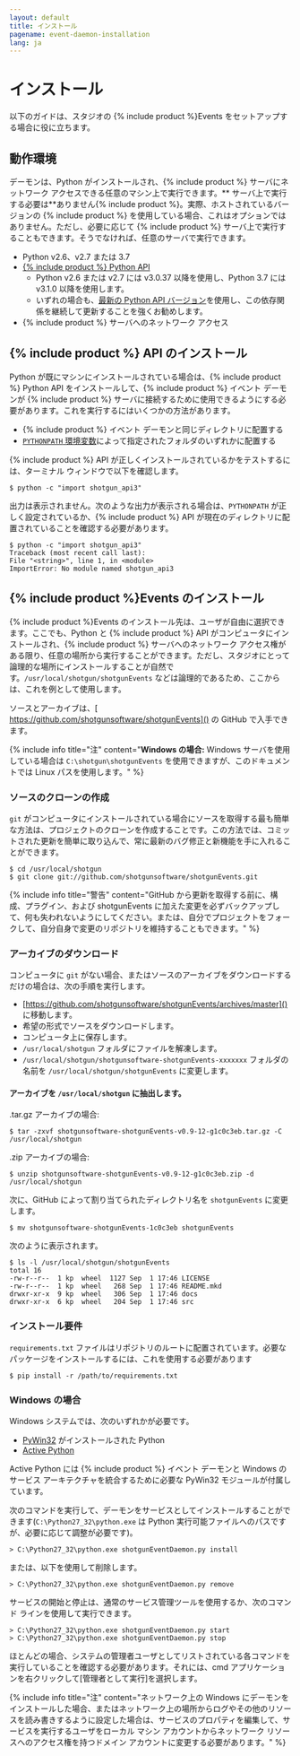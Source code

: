 ```yaml
---
layout: default
title: インストール
pagename: event-daemon-installation
lang: ja
---
```


# インストール

以下のガイドは、スタジオの {% include product %}Events をセットアップする場合に役に立ちます。

<a id="System_Requirements"></a>

## 動作環境

デーモンは、Python がインストールされ、{% include product %} サーバにネットワーク アクセスできる任意のマシン上で実行できます。** サーバ上で実行する必要は**ありません{% include product %}。実際、ホストされているバージョンの {% include product %} を使用している場合、これはオプションではありません。ただし、必要に応じて {% include product %} サーバ上で実行することもできます。そうでなければ、任意のサーバで実行できます。

- Python v2.6、v2.7 または 3.7
- [{% include product %} Python API](https://github.com/shotgunsoftware/python-api)
  - Python v2.6 または v2.7 には v3.0.37 以降を使用し、Python 3.7 には v3.1.0 以降を使用します。
  - いずれの場合も、[最新の Python API バージョン](https://github.com/shotgunsoftware/python-api/releases)を使用し、この依存関係を継続して更新することを強くお勧めします。
- {% include product %} サーバへのネットワーク アクセス

<a id="Installing_Shotgun_API"></a>

## {% include product %} API のインストール

Python が既にマシンにインストールされている場合は、{% include product %} Python API をインストールして、{% include product %} イベント デーモンが {% include product %} サーバに接続するために使用できるようにする必要があります。これを実行するにはいくつかの方法があります。

- {% include product %} イベント デーモンと同じディレクトリに配置する
- [`PYTHONPATH` 環境変数](http://docs.python.org/tutorial/modules.html)によって指定されたフォルダのいずれかに配置する

{% include product %} API が正しくインストールされているかをテストするには、ターミナル ウィンドウで以下を確認します。

```
$ python -c "import shotgun_api3"
```

出力は表示されません。次のような出力が表示される場合は、`PYTHONPATH` が正しく設定されているか、{% include product %} API が現在のディレクトリに配置されていることを確認する必要があります。

```
$ python -c "import shotgun_api3"
Traceback (most recent call last):
File "<string>", line 1, in <module>
ImportError: No module named shotgun_api3
```

<a id="Installing_shotgunEvents"></a>

## {% include product %}Events のインストール

{% include product %}Events のインストール先は、ユーザが自由に選択できます。ここでも、Python と {% include product %} API がコンピュータにインストールされ、{% include product %} サーバへのネットワーク アクセス権がある限り、任意の場所から実行することができます。ただし、スタジオにとって論理的な場所にインストールすることが自然です。`/usr/local/shotgun/shotgunEvents` などは論理的であるため、ここからは、これを例として使用します。

ソースとアーカイブは、[ https://github.com/shotgunsoftware/shotgunEvents]() の GitHub で入手できます。

{% include info title="注" content="**Windows の場合:** Windows サーバを使用している場合は `C:\shotgun\shotgunEvents` を使用できますが、このドキュメントでは Linux パスを使用します。" %}

<a id="Cloning_Source"></a>

### ソースのクローンの作成

`git` がコンピュータにインストールされている場合にソースを取得する最も簡単な方法は、プロジェクトのクローンを作成することです。この方法では、コミットされた更新を簡単に取り込んで、常に最新のバグ修正と新機能を手に入れることができます。

```
$ cd /usr/local/shotgun
$ git clone git://github.com/shotgunsoftware/shotgunEvents.git
```

{% include info title="警告" content="GitHub から更新を取得する前に、構成、プラグイン、および shotgunEvents に加えた変更を必ずバックアップして、何も失われないようにしてください。または、自分でプロジェクトをフォークして、自分自身で変更のリポジトリを維持することもできます。" %}

<a id="Downloading_Archive"></a>

### アーカイブのダウンロード

コンピュータに `git` がない場合、またはソースのアーカイブをダウンロードするだけの場合は、次の手順を実行します。

- [https://github.com/shotgunsoftware/shotgunEvents/archives/master]() に移動します。
- 希望の形式でソースをダウンロードします。
- コンピュータ上に保存します。
- `/usr/local/shotgun` フォルダにファイルを解凍します。
- `/usr/local/shotgun/shotgunsoftware-shotgunEvents-xxxxxxx` フォルダの名前を `/usr/local/shotgun/shotgunEvents` に変更します。

#### アーカイブを `/usr/local/shotgun` に抽出します。

.tar.gz アーカイブの場合:

```
$ tar -zxvf shotgunsoftware-shotgunEvents-v0.9-12-g1c0c3eb.tar.gz -C /usr/local/shotgun
```

.zip アーカイブの場合:

```
$ unzip shotgunsoftware-shotgunEvents-v0.9-12-g1c0c3eb.zip -d /usr/local/shotgun
```

次に、GitHub によって割り当てられたディレクトリ名を `shotgunEvents` に変更します。

```
$ mv shotgunsoftware-shotgunEvents-1c0c3eb shotgunEvents
```

次のように表示されます。

```
$ ls -l /usr/local/shotgun/shotgunEvents
total 16
-rw-r--r--  1 kp  wheel  1127 Sep  1 17:46 LICENSE
-rw-r--r--  1 kp  wheel   268 Sep  1 17:46 README.mkd
drwxr-xr-x  9 kp  wheel   306 Sep  1 17:46 docs
drwxr-xr-x  6 kp  wheel   204 Sep  1 17:46 src
```

<a id="Installing Requirements"></a>

### インストール要件

`requirements.txt` ファイルはリポジトリのルートに配置されています。必要なパッケージをインストールするには、これを使用する必要があります

```
$ pip install -r /path/to/requirements.txt
```

<a id="Windows_Specifics"></a>

### Windows の場合

Windows システムでは、次のいずれかが必要です。

- [PyWin32](http://sourceforge.net/projects/pywin32/) がインストールされた Python
- [Active Python](http://www.activestate.com/activepython)

Active Python には {% include product %} イベント デーモンと Windows のサービス アーキテクチャを統合するために必要な PyWin32 モジュールが付属しています。

次のコマンドを実行して、デーモンをサービスとしてインストールすることができます(`C:\Python27_32\python.exe` は Python 実行可能ファイルへのパスですが、必要に応じて調整が必要です)。

```
> C:\Python27_32\python.exe shotgunEventDaemon.py install
```

または、以下を使用して削除します。

```
> C:\Python27_32\python.exe shotgunEventDaemon.py remove
```

サービスの開始と停止は、通常のサービス管理ツールを使用するか、次のコマンド ラインを使用して実行できます。

```
> C:\Python27_32\python.exe shotgunEventDaemon.py start
> C:\Python27_32\python.exe shotgunEventDaemon.py stop
```

ほとんどの場合、システムの管理者ユーザとしてリストされている各コマンドを実行していることを確認する必要があります。それには、cmd アプリケーションを右クリックして[管理者として実行]を選択します。

{% include info title="注" content="ネットワーク上の Windows にデーモンをインストールした場合、またはネットワーク上の場所からログやその他のリソースを読み書きするように設定した場合は、サービスのプロパティを編集して、サービスを実行するユーザをローカル マシン アカウントからネットワーク リソースへのアクセス権を持つドメイン アカウントに変更する必要があります。" %}
